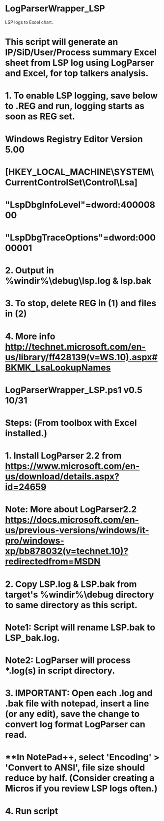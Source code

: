 # LogParserWrapper_LSP
LSP logs to Excel chart. 
# This script will generate an IP/SiD/User/Process summary Excel sheet from LSP log using LogParser and Excel, for top talkers analysis. 
#		1. To enable LSP logging, save below to .REG and run, logging starts as soon as REG set. 
#			Windows Registry Editor Version 5.00 
#			[HKEY_LOCAL_MACHINE\SYSTEM\CurrentControlSet\Control\Lsa] 
#			"LspDbgInfoLevel"=dword:40000800 
#			"LspDbgTraceOptions"=dword:00000001 
#		2. Output in %windir%\debug\lsp.log & lsp.bak
#		3. To stop, delete REG in (1) and files in (2)
#		4. More info http://technet.microsoft.com/en-us/library/ff428139(v=WS.10).aspx#BKMK_LsaLookupNames 
#
# LogParserWrapper_LSP.ps1 v0.5 10/31
#		Steps: (From toolbox with Excel installed.)
#   	1. Install LogParser 2.2 from https://www.microsoft.com/en-us/download/details.aspx?id=24659
#     	Note: More about LogParser2.2 https://docs.microsoft.com/en-us/previous-versions/windows/it-pro/windows-xp/bb878032(v=technet.10)?redirectedfrom=MSDN
#   	2. Copy LSP.log & LSP.bak from target's %windir%\debug directory to same directory as this script.
#     	Note1: Script will rename LSP.bak to LSP_bak.log.
#				Note2: LogParser will process *.log(s) in script directory.
#			3. IMPORTANT: Open each .log and .bak file with notepad, insert a line (or any edit), save the change to convert log format LogParser can read.
#				**In NotePad++, select 'Encoding' > 'Convert to ANSI', file size should reduce by half. (Consider creating a Micros if you review LSP logs often.)
#   	4. Run script
